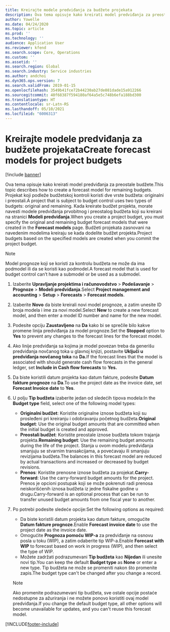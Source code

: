 ```yaml
---
title: Kreirajte modele predviđanja za budžete projekata
description: Ova tema opisuje kako kreirati model predviđanja za preostale budžete.
author: Yowelle
ms.date: 04/24/2020
ms.topic: article
ms.prod: ''
ms.technology: ''
audience: Application User
ms.reviewer: kfend
ms.search.scope: Core, Operations
ms.custom: ''
ms.assetid: ''
ms.search.region: Global
ms.search.industry: Service industries
ms.author: andchoi
ms.dyn365.ops.version: 7
ms.search.validFrom: 2019-01-15
ms.openlocfilehash: 3549b41fce72b44230ab27de081dade15a912266
ms.sourcegitcommit: 40f68387f594180af64a5e5c748b6efa188bd300
ms.translationtype: HT
ms.contentlocale: sr-Latn-RS
ms.lasthandoff: 05/10/2021
ms.locfileid: "6006313"
---
```

# <a name="create-forecast-models-for-project-budgets"></a><span data-ttu-id="a768e-103">Kreirajte modele predviđanja za budžete projekata</span><span class="sxs-lookup"><span data-stu-id="a768e-103">Create forecast models for project budgets</span></span> 

[!include [banner](../includes/banner.md)]

<span data-ttu-id="a768e-104">Ova tema opisuje kako kreirati model predviđanja za preostale budžete.</span><span class="sxs-lookup"><span data-stu-id="a768e-104">This topic describes how to create a forecast model for remaining budgets.</span></span> <span data-ttu-id="a768e-105">Projekat koji podleže budžetskoj kontroli koristi dve vrste budžeta: originalni i preostali.</span><span class="sxs-lookup"><span data-stu-id="a768e-105">A project that is subject to budget control uses two types of budgets: original and remaining.</span></span> <span data-ttu-id="a768e-106">Kada kreirate budžet projekta, morate navesti modele predviđanja prvobitnog i preostalog budžeta koji su kreirani na stranici **Modeli predviđanja**.</span><span class="sxs-lookup"><span data-stu-id="a768e-106">When you create a project budget, you must specify the original and remaining budget forecast models that were created in the **Forecast models** page.</span></span> <span data-ttu-id="a768e-107">Budžeti projekata zasnovani na navedenim modelima kreiraju se kada dodelite budžet projekta.</span><span class="sxs-lookup"><span data-stu-id="a768e-107">Project budgets based on the specified models are created when you commit the project budget.</span></span>

> [!NOTE]
> <span data-ttu-id="a768e-108">Model prognoze koji se koristi za kontrolu budžeta ne može da ima podmodel ili da se koristi kao podmodel.</span><span class="sxs-lookup"><span data-stu-id="a768e-108">A forecast model that is used for budget control can’t have a submodel or be used as a submodel.</span></span>

1. <span data-ttu-id="a768e-109">Izaberite **Upravljanje projektima i računovodstvo** > **Podešavanje** > **Prognoze**  > **Modeli predviđanja**.</span><span class="sxs-lookup"><span data-stu-id="a768e-109">Select **Project management and accounting** > **Setup** > **Forecasts**  > **Forecast models**.</span></span>
2. <span data-ttu-id="a768e-110">Izaberite **Novo** da biste kreirali novi model prognoze, a zatim unesite ID broja modela i ime za novi model.</span><span class="sxs-lookup"><span data-stu-id="a768e-110">Select **New** to create a new forecast model, and then enter a model ID number and name for the new model.</span></span> 
3. <span data-ttu-id="a768e-111">Podesite opciju **Zaustavljeno** na **Da** kako bi se sprečile bilo kakve promene linija predviđanja za model prognoze.</span><span class="sxs-lookup"><span data-stu-id="a768e-111">Set the **Stopped** option to **Yes** to prevent any changes to the forecast lines for the forecast model.</span></span> 
4. <span data-ttu-id="a768e-112">Ako linije predviđanja sa kojima je model povezan treba da generišu predviđanja novčanog toka u glavnoj knjizi, postavite **Uključi u predviđanja novčanog toka** na **Da.**</span><span class="sxs-lookup"><span data-stu-id="a768e-112">If the forecast lines that the model is associated with should generate cash flow forecasts in the general ledger, set **Include in Cash flow forecasts** to **Yes.**</span></span> 
5. <span data-ttu-id="a768e-113">Da biste koristili datum projekta kao datum fakture, podesite **Datum fakture prognoze** na **Da**.</span><span class="sxs-lookup"><span data-stu-id="a768e-113">To use the project date as the invoice date, set **Forecast Invoice date** to **Yes**.</span></span> 
6. <span data-ttu-id="a768e-114">U polju **Tip budžeta** izaberite jedan od sledećih tipova modela:</span><span class="sxs-lookup"><span data-stu-id="a768e-114">In the **Budget type** field, select one of the following model types:</span></span>

   - <span data-ttu-id="a768e-115">**Originalni budžet**: Koristite originalne iznose budžeta koji su prosleđeni pri kreiranju i odobravanju početnog budžeta.</span><span class="sxs-lookup"><span data-stu-id="a768e-115">**Original budget**: Use the original budget amounts that are committed when the initial budget is created and approved.</span></span>
   - <span data-ttu-id="a768e-116">**Preostali budžet**: Koristite preostale iznose budžeta tokom trajanja projekta.</span><span class="sxs-lookup"><span data-stu-id="a768e-116">**Remaining budget**: Use the remaining budget amounts during the life of the project.</span></span> <span data-ttu-id="a768e-117">Stanja u ovom modelu predviđanja smanjuju se stvarnim transakcijama, a povećavaju ili smanjuju revizijama budžeta.</span><span class="sxs-lookup"><span data-stu-id="a768e-117">The balances in this forecast model are reduced by actual transactions and increased or decreased by budget revisions.</span></span>
   - <span data-ttu-id="a768e-118">**Prenos**: Koristite prenosne iznose budžeta za projekat.</span><span class="sxs-lookup"><span data-stu-id="a768e-118">**Carry-forward**: Use the carry-forward budget amounts for the project.</span></span> <span data-ttu-id="a768e-119">Prenos je opcioni postupak koji se može pokrenuti radi prenosa neiskorišćenih iznosa budžeta iz jedne fiskalne godine u drugu.</span><span class="sxs-lookup"><span data-stu-id="a768e-119">Carry-forward is an optional process that can be run to transfer unused budget amounts from one fiscal year to another.</span></span>

7. <span data-ttu-id="a768e-120">Po potrebi podesite sledeće opcije:</span><span class="sxs-lookup"><span data-stu-id="a768e-120">Set the following options as required:</span></span>

   - <span data-ttu-id="a768e-121">Da biste koristili datum projekta kao datum fakture, omogućite **Datum fakture prognoze**.</span><span class="sxs-lookup"><span data-stu-id="a768e-121">Enable **Forecast invoice date** to use the project date as the invoice date.</span></span>
   - <span data-ttu-id="a768e-122">Omogućite **Prognoza pomoću WIP-a** za predviđanje na osnovu posla u toku (WIP), a zatim odaberite tip WIP-a.</span><span class="sxs-lookup"><span data-stu-id="a768e-122">Enable **Forecast with WIP** to forecast based on work in progress (WIP), and then select the type of WIP.</span></span> 
   - <span data-ttu-id="a768e-123">Možete zadržati podrazumevani **Tip budžeta** kao **Nijedan** ili unesite novi tip.</span><span class="sxs-lookup"><span data-stu-id="a768e-123">You can keep the default **Budget type** as **None** or enter a new type.</span></span> <span data-ttu-id="a768e-124">Tip budžeta ne može se promeniti nakon što promenite zapis.</span><span class="sxs-lookup"><span data-stu-id="a768e-124">The budget type can't be changed after you change a record.</span></span>     
    > [!NOTE]
    > <span data-ttu-id="a768e-125">Ako promenite podrazumevani tip budžeta, sve ostale opcije postaće nedostupne za ažuriranja i ne možete ponovo koristiti ovaj model predviđanja.</span><span class="sxs-lookup"><span data-stu-id="a768e-125">If you change the default budget type, all other options will become unavailable for updates, and you can't reuse this forecast model.</span></span> 
   


 



[!INCLUDE[footer-include](../includes/footer-banner.md)]